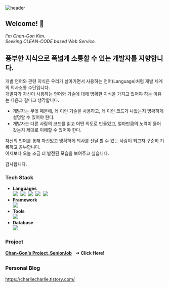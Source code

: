 ![header](https://capsule-render.vercel.app/api?type=slice&color=33cccc&height=300&section=header&text=Chan-Gon%20Kim&fontSize=80&fontColor=2d3436)
## Welcome! 👋
_I'm Chan-Gon Kim._</br>
_Seeking CLEAN-CODE based Web Service._

## 풍부한 지식으로 폭넓게 소통할 수 있는 개발자를 지향합니다.</br> 
개발 언어와 관련 지식은 우리가 살아가면서 사용하는 언어(Language)처럼 개발 세계의 의사소통 수단입니다.</br>
개발자가 자신이 사용하는 언어와 기술에 대해 명확한 지식을 가지고 있어야 하는 이유는 다음과 같다고 생각합니다.

- 개발자는 무엇 때문에, 왜 이런 기술을 사용하고, 왜 이런 코드가 나왔는지 명확하게 설명할 수 있어야 한다.
- 개발자는 다른 사람의 코드를 읽고 어떤 의도로 만들었고, 얼마만큼의 노력이 들어갔는지 제대로 이해할 수 있어야 한다.

자신의 언어를 통해 자신있고 명확하게 의사를 전달 할 수 있는 사람이 되고자 꾸준히 기록하고 공부합니다.</br>
어제보다 오늘 조금 더 발전된 모습을 보여주고 싶습니다.</br>

감사합니다.

### Tech Stack
- **Languages** </br>
<img src="https://img.shields.io/badge/Java-007396?style=flat-square&logo=Java&logoColor=white"/></a>&nbsp;
<img src="https://img.shields.io/badge/HTML5-E34F26?style=flat-square&logo=HTML5&logoColor=white"/></a>&nbsp;
<img src="https://img.shields.io/badge/CSS3-1572B6?style=flat-square&logo=CSS3&logoColor=white"/></a>&nbsp; 
<img src="https://img.shields.io/badge/JavaScript-F7DF1E?style=flat-square&logo=JavaScript&logoColor=black"/></a>&nbsp;
<img src="https://img.shields.io/badge/jquery-0769AD?style=flat-square&logo=jquery&logoColor=black"/></a>&nbsp;
- **Framework** </br>
<img src="https://img.shields.io/badge/Spring-6DB33F?style=flat-square&logo=Spring&logoColor=white"/></a>&nbsp;
- **Tools** </br>
<img src="https://img.shields.io/badge/GitHub-181717?style=flat-square&logo=GitHub&logoColor=white"/></a>&nbsp;
- **Database** </br>
<img src="https://img.shields.io/badge/Oracle-F80000?style=flat-square&logo=Oracle&logoColor=white"/></a>&nbsp;

### Project
[**Chan-Gon's Project_SeniorJob**](https://github.com/chan-gon/Project_SeniorJob)&nbsp;&nbsp;&nbsp;:rewind: **Click Here!**

### Personal Blog
https://charliecharlie.tistory.com/
